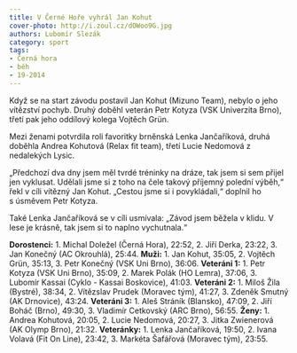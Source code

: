```yaml
---
title: V Černé Hoře vyhrál Jan Kohut
cover-photo: http://i.zoul.cz/dOWoo9G.jpg
authors: Lubomír Slezák
category: sport
tags:
- Černá hora
- běh
- 19-2014
---
```


Když se na start závodu postavil Jan Kohut (Mizuno Team), nebylo o jeho vítězství pochyb. Druhý doběhl veterán Petr Kotyza (VSK Univerzita Brno), třetí pak jeho oddílový kolega Vojtěch Grün.

Mezi ženami potvrdila roli favoritky brněnská Lenka Jančaříková, druhá doběhla Andrea Kohutová (Relax fit team), třetí Lucie Nedomová z nedalekých Lysic.

„Předchozí dva dny jsem měl tvrdé tréninky na dráze, tak jsem si sem přijel jen vyklusat. Udělali jsme si z toho na čele takový příjemný polední výběh,“ řekl v cíli vítězný Jan Kohut. „Cestou jsme si i povykládali,“ doplnil ho s úsměvem Petr Kotyza.

Také Lenka Jančaříková se v cíli usmívala: „Závod jsem běžela v klidu. V lese je krásně, tak jsem si to naplno vychutnala.“

**Dorostenci:** 1. Michal Doležel (Černá Hora), 22:52, 2. Jiří Derka, 23:22, 3. Jan Konečný (AC Okrouhlá), 25:44. **Muži:** 1. Jan Kohut, 35:05, 2. Vojtěch Grün, 35:13, 3. Petr Konečný (VSK Uni Brno), 36:06. **Veteráni 1:** 1. Petr Kotyza (VSK Uni Brno), 35:09, 2. Marek Polák (HO Lemra), 37:06, 3. Lubomír Kassai (Cyklo - Kassai Boskovice), 41:03. **Veteráni 2:** 1. Miloš Žila (Bystré), 38:34, 2. Vítězslav Prudek (Moravec tým), 41:27, 3. Zdeněk Smutný (AK Drnovice), 43:24. **Veteráni 3:** 1. Aleš Stráník (Blansko), 47:09, 2. Jiří Boháč (Brno), 49:30, 3. Vladimír Cetkovský (ARC Brno), 56:55. **Ženy:** 1. Andrea Kohutová, 20:05, 2. Lucie Nedomová, 20:27, 3. Jitka Zwienerová (AK Olymp Brno), 21:32. **Veteránky:** 1. Lenka Jančaříková, 19:50, 2. Ivana Volavá (Fit On Line), 23:42, 3. Markéta Šafářová (Moravec tým), 23:55.